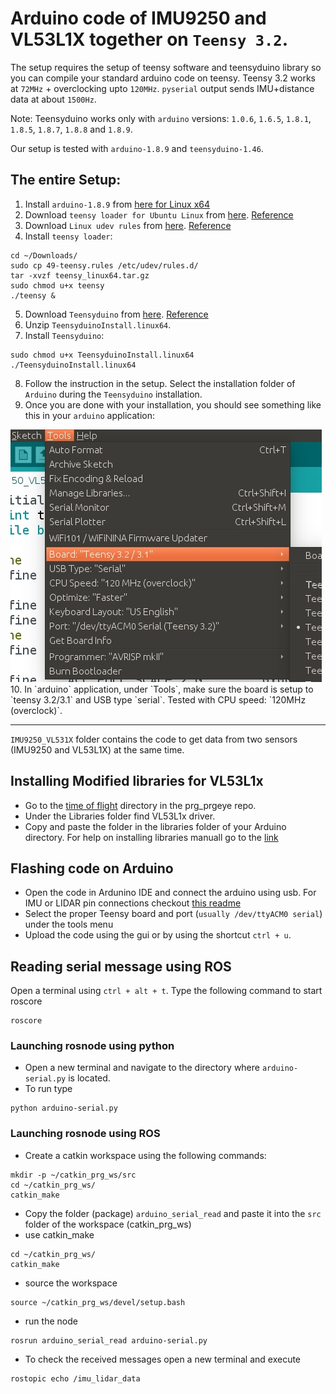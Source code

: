 # Arduino code of IMU9250 and VL53L1X together on `Teensy 3.2`.

The setup requires the setup of teensy software and teensyduino library so you can compile your standard arduino code on teensy. Teensy 3.2 works at `72MHz` + overclocking upto `120MHz`. 
`pyserial` output sends IMU+distance data at about `1500Hz`. 

Note: Teensyduino works only with `arduino` versions: `1.0.6`, `1.6.5`, `1.8.1`, `1.8.5`, `1.8.7`, `1.8.8` and `1.8.9`.

Our setup is tested with `arduino-1.8.9` and `teensyduino-1.46`.

## The entire Setup:

1. Install `arduino-1.8.9` from [here for Linux x64](https://www.arduino.cc/download_handler.php?f=/arduino-1.8.9-linux64.tar.xz)
2. Download `teensy loader for Ubuntu Linux` from [here](https://www.pjrc.com/teensy/teensy_linux64.tar.gz). [Reference](https://www.pjrc.com/teensy/loader_linux.html)
3. Download `Linux udev rules` from [here](https://www.pjrc.com/teensy/49-teensy.rules). [Reference](https://www.pjrc.com/teensy/loader_linux.html)
4. Install `teensy loader`: 
```
cd ~/Downloads/
sudo cp 49-teensy.rules /etc/udev/rules.d/
tar -xvzf teensy_linux64.tar.gz
sudo chmod u+x teensy
./teensy &
```

5. Download `Teensyduino` from [here](https://www.pjrc.com/teensy/td_146/TeensyduinoInstall.linux64). [Reference](https://www.pjrc.com/teensy/td_download.html)
6. Unzip `TeensyduinoInstall.linux64`.
7. Install `Teensyduino`:
```
sudo chmod u+x TeensyduinoInstall.linux64
./TeensyduinoInstall.linux64
```
8. Follow the instruction in the setup. Select the installation folder of `Arduino` during the `Teensyduino` installation.
9. Once you are done with your installation, you should see something like this in your `arduino` application:
<img src="../Images/teensyduino.jpg">
10. In `arduino` application, under `Tools`, make sure the board is setup to `teensy 3.2/3.1` and USB type `serial`. Tested with CPU speed: `120MHz (overclock)`. 

***


`IMU9250_VL531X` folder contains the code to get data from two sensors (IMU9250 and VL53L1X) at the same time.

## Installing Modified libraries for VL53L1x
* Go to the [time of flight](https://github.com/NitinJSanket/prg_prgeye/tree/master/Time_of_flight_sensors) directory in the prg_prgeye repo.
* Under the Libraries folder find VL53L1x driver.
* Copy and paste the folder in the libraries folder of your Arduino directory. For help on installing libraries manuall go to the [link](https://learn.adafruit.com/adafruit-all-about-arduino-libraries-install-use/how-to-install-a-library)

## Flashing code on Arduino
* Open the code in Ardunino IDE and connect the arduino using usb. For IMU or LIDAR pin connections checkout [this readme](https://github.com/NitinJSanket/prg_prgeye/blob/master/Time_of_flight_sensors/README.md)
* Select the proper Teensy board and port (```usually /dev/ttyACM0 serial```) under the tools menu
* Upload the code using the gui or by using the shortcut ``` ctrl + u ```.


## Reading serial message using ROS
Open a terminal using ``` ctrl + alt + t ```. Type the following command to start roscore 
```
roscore
```
### Launching rosnode using python
* Open a new terminal and navigate to the directory where ```arduino-serial.py``` is located.
* To run type
```
python arduino-serial.py
```

### Launching rosnode using ROS
* Create a catkin workspace using the following commands:
```
mkdir -p ~/catkin_prg_ws/src
cd ~/catkin_prg_ws/
catkin_make
```
* Copy the folder (package) ```arduino_serial_read``` and paste it into the ```src``` folder of the workspace (catkin_prg_ws)
* use catkin_make
```
cd ~/catkin_prg_ws/
catkin_make
```
* source the workspace
```
source ~/catkin_prg_ws/devel/setup.bash
```
* run the node
```
rosrun arduino_serial_read arduino-serial.py
```
* To check the received messages open a new terminal and execute 
```
rostopic echo /imu_lidar_data
```
